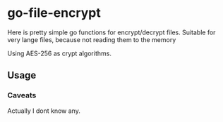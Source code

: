 # go-file-encrypt

Here is pretty simple go functions for encrypt/decrypt files. Suitable for very lange files, because not reading them to the memory

Using AES-256 as crypt algorithms.

## Usage



### Caveats

Actually I dont know any. 
